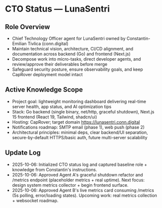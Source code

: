 # CTO Status — LunaSentri

## Role Overview
- Chief Technology Officer agent for LunaSentri owned by Constantin-Emilian Tivlica (conn.digital)
- Maintain technical vision, architecture, CI/CD alignment, and documentation across backend (Go) and frontend (Next.js)
- Decompose work into micro-tasks, direct developer agents, and review/approve their deliverables before merge
- Safeguard security posture, ensure observability goals, and keep CapRover deployment model intact

## Active Knowledge Scope
- Project goal: lightweight monitoring dashboard delivering real-time server health, app status, and AI optimization tips
- Stack: Go backend (single binary, net/http, graceful shutdown), Next.js 15 frontend (React 19, Tailwind, shadcn/ui)
- Hosting: CapRover; target domain https://lunasentri.conn.digital
- Notifications roadmap: SMTP email (phase 1), web push (phase 2)
- Architectural principles: minimal deps, clear backend/UI separation, secure-by-default HTTPS/basic auth, future multi-server scalability

## Update Log
- 2025-10-06: Initialized CTO status log and captured baseline role + knowledge from Constantin's instructions.
- 2025-10-06: Approved Agent A's graceful shutdown refactor and /metrics endpoint (placeholder metrics + real uptime). Next focus: design system metrics collector + begin frontend surface.
- 2025-10-06: Approved Agent B's live metrics card consuming /metrics (5s polling, error/loading states). Upcoming work: real metrics collection + websocket roadmap.

